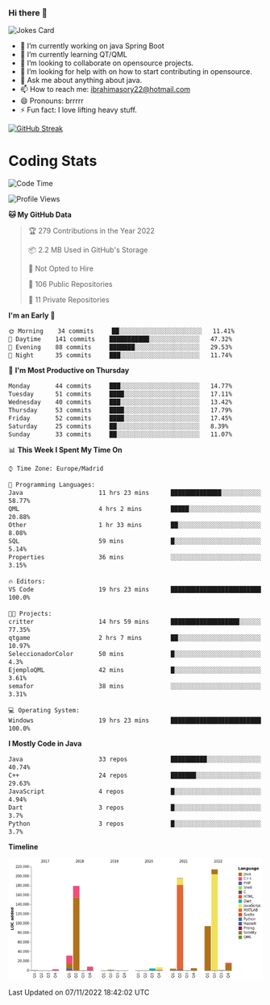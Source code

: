### Hi there 👋

![Jokes Card](https://readme-jokes.vercel.app/api)

- 🔭 I’m currently working on java Spring Boot
- 🌱 I’m currently learning QT/QML
- 👯 I’m looking to collaborate on opensource projects. 
- 🤔 I’m looking for help with on how to start contributing in opensource.
- 💬 Ask me about anything about java.
- 📫 How to reach me: ibrahimasory22@hotmail.com
- 😄 Pronouns: brrrrr
- ⚡ Fun fact: I love lifting heavy stuff.

[![GitHub Streak](https://github-readme-streak-stats.herokuapp.com/?user=sorydi3)](https://git.io/streak-stats)

Coding Stats
============


<!--START_SECTION:waka-->
![Code Time](http://img.shields.io/badge/Code%20Time-24%20hrs%202%20mins-blue)

![Profile Views](http://img.shields.io/badge/Profile%20Views-94-blue)

**🐱 My GitHub Data** 

> 🏆 279 Contributions in the Year 2022
 > 
> 📦 2.2 MB Used in GitHub's Storage 
 > 
> 🚫 Not Opted to Hire
 > 
> 📜 106 Public Repositories 
 > 
> 🔑 11 Private Repositories  
 > 
**I'm an Early 🐤** 

```text
🌞 Morning    34 commits     ██░░░░░░░░░░░░░░░░░░░░░░░   11.41% 
🌆 Daytime    141 commits    ███████████░░░░░░░░░░░░░░   47.32% 
🌃 Evening    88 commits     ███████░░░░░░░░░░░░░░░░░░   29.53% 
🌙 Night      35 commits     ███░░░░░░░░░░░░░░░░░░░░░░   11.74%

```
📅 **I'm Most Productive on Thursday** 

```text
Monday       44 commits     ███░░░░░░░░░░░░░░░░░░░░░░   14.77% 
Tuesday      51 commits     ████░░░░░░░░░░░░░░░░░░░░░   17.11% 
Wednesday    40 commits     ███░░░░░░░░░░░░░░░░░░░░░░   13.42% 
Thursday     53 commits     ████░░░░░░░░░░░░░░░░░░░░░   17.79% 
Friday       52 commits     ████░░░░░░░░░░░░░░░░░░░░░   17.45% 
Saturday     25 commits     ██░░░░░░░░░░░░░░░░░░░░░░░   8.39% 
Sunday       33 commits     ██░░░░░░░░░░░░░░░░░░░░░░░   11.07%

```


📊 **This Week I Spent My Time On** 

```text
⌚︎ Time Zone: Europe/Madrid

💬 Programming Languages: 
Java                     11 hrs 23 mins      ██████████████░░░░░░░░░░░   58.77% 
QML                      4 hrs 2 mins        █████░░░░░░░░░░░░░░░░░░░░   20.88% 
Other                    1 hr 33 mins        ██░░░░░░░░░░░░░░░░░░░░░░░   8.08% 
SQL                      59 mins             █░░░░░░░░░░░░░░░░░░░░░░░░   5.14% 
Properties               36 mins             ░░░░░░░░░░░░░░░░░░░░░░░░░   3.15%

🔥 Editors: 
VS Code                  19 hrs 23 mins      █████████████████████████   100.0%

🐱‍💻 Projects: 
critter                  14 hrs 59 mins      ███████████████████░░░░░░   77.35% 
qtgame                   2 hrs 7 mins        ██░░░░░░░░░░░░░░░░░░░░░░░   10.97% 
SeleccionadorColor       50 mins             █░░░░░░░░░░░░░░░░░░░░░░░░   4.3% 
EjemploQML               42 mins             █░░░░░░░░░░░░░░░░░░░░░░░░   3.61% 
semafor                  38 mins             ░░░░░░░░░░░░░░░░░░░░░░░░░   3.31%

💻 Operating System: 
Windows                  19 hrs 23 mins      █████████████████████████   100.0%

```

**I Mostly Code in Java** 

```text
Java                     33 repos            ██████████░░░░░░░░░░░░░░░   40.74% 
C++                      24 repos            ███████░░░░░░░░░░░░░░░░░░   29.63% 
JavaScript               4 repos             █░░░░░░░░░░░░░░░░░░░░░░░░   4.94% 
Dart                     3 repos             █░░░░░░░░░░░░░░░░░░░░░░░░   3.7% 
Python                   3 repos             █░░░░░░░░░░░░░░░░░░░░░░░░   3.7%

```


**Timeline**

![Chart not found](https://raw.githubusercontent.com/sorydi3/sorydi3/main/charts/bar_graph.png) 


 Last Updated on 07/11/2022 18:42:02 UTC
<!--END_SECTION:waka-->

